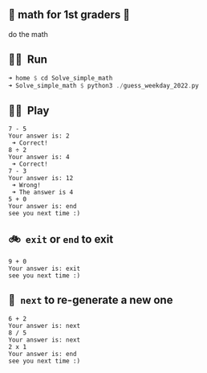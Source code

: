 ## :sunflower: math for 1st graders :sunflower: 

do the math

## :running_woman:&nbsp; Run

```rust
➜ home $ cd Solve_simple_math
➜ Solve_simple_math $ python3 ./guess_weekday_2022.py
```

## :woman_playing_handball:&nbsp; Play

```
7 - 5 
Your answer is: 2
 ➜ Correct! 
8 ÷ 2 
Your answer is: 4
 ➜ Correct! 
7 - 3 
Your answer is: 12
 ➜ Wrong! 
 ➜ The answer is 4 
5 + 0 
Your answer is: end
see you next time :)
```

## :bike:&nbsp; `exit` or `end` to exit

```
9 + 0 
Your answer is: exit
see you next time :)
```

## :helicopter:&nbsp; `next` to re-generate a new one
```
6 + 2 
Your answer is: next 
8 / 5 
Your answer is: next
2 x 1 
Your answer is: end
see you next time :)
```
